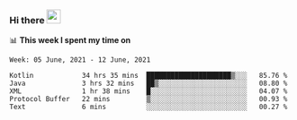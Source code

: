 ### Hi there <a href="https://www.gautamkrishnar.com/"><img src="https://media.giphy.com/media/hvRJCLFzcasrR4ia7z/giphy.gif" width="25px"></a>

📊 **This week I spent my time on**

<!--START_SECTION:waka-->
```text
Week: 05 June, 2021 - 12 June, 2021

Kotlin            34 hrs 35 mins  █████████████████████▒░░░   85.76 % 
Java              3 hrs 32 mins   ██▒░░░░░░░░░░░░░░░░░░░░░░   08.80 % 
XML               1 hr 38 mins    █░░░░░░░░░░░░░░░░░░░░░░░░   04.07 % 
Protocol Buffer   22 mins         ▒░░░░░░░░░░░░░░░░░░░░░░░░   00.93 % 
Text              6 mins          ░░░░░░░░░░░░░░░░░░░░░░░░░   00.27 % 
```
<!--END_SECTION:waka-->

